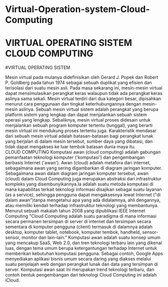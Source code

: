 # Virtual-Operation-system-Cloud-Computing
# VIRTUAL OPERATING SISTEM CLOUD COMPUTING

 
 #VIRTUAL OPERATING SISTEM   
 
 Mesin virtual pada mulanya didefinisikan oleh Gerard J. Popek dan Robert P. Goldberg pada tahun 1974 sebagai sebuah duplikat yang efisien dan terisolasi dari suatu mesin asli. Pada masa sekarang ini, mesin-mesin virtual dapat mensimulasikan perangkat keras walaupun tidak ada perangkat keras aslinya sama sekali. Mesin virtual terdiri dari dua kategori besar, dipisahkan menurut cara penggunaan dan tingkat keterhubungannya dengan mesin-mesin aslinya. Sebuah mesin virtual sistem adalah perangkat yang berupa platform sistem yang lengkap dan dapat menjalankan sebuah sistem operasi yang lengkap. Sebaliknya, mesin virtual proses didesain untuk menjalankan sebuah program komputer tertentu (tunggal), yang berarti mesin virtual ini mendukung proses tertentu juga. Karakteristik mendasar dari sebuah mesin virtual adalah batasan-batasan bagi perangkat lunak yang berjalan di dalam mesin tersebut, sumber daya yang dibatasi, dan tidak dapat mengakses ke luar tembok batasan dunia maya itu.  
		    CLOUD COMPUTING Komputasi awan (cloud computing) adalah gabungan pemanfaatan teknologi komputer ('komputasi') dan pengembangan berbasis Internet ('awan'). Awan (cloud) adalah metafora dari internet, sebagaimana awan yang sering digambarkan di diagram jaringan komputer. Sebagaimana awan dalam diagram jaringan komputer tersebut, awan (cloud) dalam Cloud Computing juga merupakan abstraksi dari infrastruktur kompleks yang disembunyikannya.Ia adalah suatu metoda komputasi di mana kapabilitas terkait teknologi informasi disajikan sebagai suatu layanan (as a service), sehingga pengguna dapat mengaksesnya lewat Internet ("di dalam awan")tanpa mengetahui apa yang ada didalamnya, ahli dengannya, atau memiliki kendali terhadap infrastruktur teknologi yang membantunya. Menurut sebuah makalah tahun 2008 yang dipublikasi IEEE Internet Computing "Cloud Computing adalah suatu paradigma di mana informasi secara permanen tersimpan di server di internet dan tersimpan secara sementara di komputer pengguna (client) termasuk di dalamnya adalah desktop, komputer tablet, notebook, komputer tembok, handheld, sensor-sensor, monitor dan lain-lain."  Komputasi awan adalah suatu konsep umum yang mencakup SaaS, Web 2.0, dan tren teknologi terbaru lain yang dikenal luas, dengan tema umum berupa ketergantungan terhadap Internet untuk memberikan kebutuhan komputasi pengguna. Sebagai contoh, Google Apps menyediakan aplikasi bisnis umum secara daring yang diakses melalui suatu penjelajah web dengan perangkat lunak dan data yang tersimpan di server. Komputasi awan saat ini merupakan trend teknologi terbaru, dan contoh bentuk pengembangan dari teknologi Cloud Computing ini adalah iCloud.
